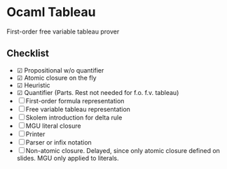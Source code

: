 # Ocaml Tableau

First-order free variable tableau prover

## Checklist
* ☑ Propositional w/o quantifier
* ☑ Atomic closure on the fly
* ☑ Heuristic
* ☑ Quantifier (Parts. Rest not needed for f.o. f.v. tableau)
* ☐ First-order formula representation
* ☐ Free variable tableau representation
* ☐ Skolem introduction for delta rule
* ☐ MGU literal closure
* ☐ Printer
* ☐ Parser or infix notation
* ☐ Non-atomic closure. Delayed, since only atomic closure defined on
  slides. MGU only applied to literals.

